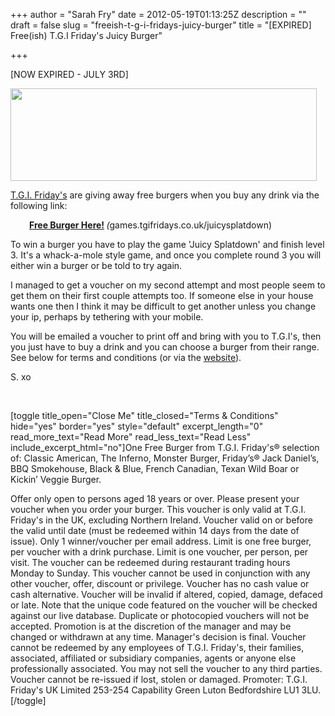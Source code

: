 +++
author = "Sarah Fry"
date = 2012-05-19T01:13:25Z
description = ""
draft = false
slug = "freeish-t-g-i-fridays-juicy-burger"
title = "[EXPIRED] Free(ish) T.G.I Friday's Juicy Burger"

+++


[NOW EXPIRED - JULY 3RD]

<a href="http://sweetaspi.co.uk/content/images/2012/05/juicy-splatdown.jpg"><img class="aligncenter size-full wp-image-692" title="juicy splatdown" src="http://sweetaspi.co.uk/content/images/2012/05/juicy-splatdown.jpg" alt="" width="490" height="148" /></a>

<a href="http://www.tgifridays.co.uk/" target="_blank">T.G.I. Friday's</a> are giving away free burgers when you buy any drink via the following link:
<p style="padding-left: 30px;"><strong><a href="http://games.tgifridays.co.uk/juicysplatdown/" target="_blank">Free Burger Here!</a> </strong><em>(</em>games.tgifridays.co.uk/juicysplatdown)<strong><a href="http://games.tgifridays.co.uk/juicysplatdown/" target="_blank">
</a></strong></p>
To win a burger you have to play the game 'Juicy Splatdown' and finish level 3. It's a whack-a-mole style game, and once you complete round 3 you will either win a burger or be told to try again.

I managed to get a voucher on my second attempt and most people seem to get them on their first couple attempts too. If someone else in your house wants one then I think it may be difficult to get another unless you change your ip, perhaps by tethering with your mobile.

You will be emailed a voucher to print off and bring with you to T.G.I's, then you just have to buy a drink and you can choose a burger from their range. See below for terms and conditions (or via the <a href="http://games.tgifridays.co.uk/juicysplatdown/terms/" target="_blank">website</a>).

S. xo

&nbsp;

[toggle title_open="Close Me" title_closed="Terms &amp; Conditions" hide="yes" border="yes" style="default" excerpt_length="0" read_more_text="Read More" read_less_text="Read Less" include_excerpt_html="no"]One Free Burger from T.G.I. Friday's® selection of: Classic American, The Inferno, Monster Burger, Friday’s® Jack Daniel’s, BBQ Smokehouse, Black &amp; Blue, French Canadian, Texan Wild Boar or Kickin’ Veggie Burger.

Offer only open to persons aged 18 years or over.
Please present your voucher when you order your burger.
This voucher is only valid at T.G.I. Friday's in the UK, excluding Northern Ireland.
Voucher valid on or before the valid until date (must be redeemed within 14 days from the date of issue).
Only 1 winner/voucher per email address.
Limit is one free burger, per voucher with a drink purchase.
Limit is one voucher, per person, per visit.
The voucher can be redeemed during restaurant trading hours Monday to Sunday.
This voucher cannot be used in conjunction with any other voucher, offer, discount or privilege.
Voucher has no cash value or cash alternative.
Voucher will be invalid if altered, copied, damage, defaced or late. Note that the unique code featured on the voucher will be checked against our live database.
Duplicate or photocopied vouchers will not be accepted.
Promotion is at the discretion of the manager and may be changed or withdrawn at any time. Manager's decision is final.
Voucher cannot be redeemed by any employees of T.G.I. Friday's, their families, associated, affiliated or subsidiary companies, agents or anyone else professionally associated.
You may not sell the voucher to any third parties.
Voucher cannot be re-issued if lost, stolen or damaged.
Promoter: T.G.I. Friday's UK Limited 253-254 Capability Green Luton Bedfordshire LU1 3LU.[/toggle]

